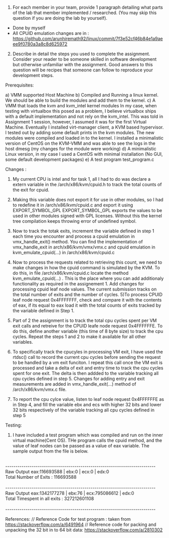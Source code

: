 1. For each member in your team, provide 1 paragraph detailing what parts of the lab that member
implemented / researched. (You may skip this question if you are doing the lab by yourself).

- Done by myself
- All CPUID emulation changes are in  : https://github.com/arunhiremath92/linux/commit/7f3e52cf46b84e1a9aeee9f0780a3a8c8d625972

2. Describe in detail the steps you used to complete the assignment. Consider your reader to be someone
skilled in software development but otherwise unfamiliar with the assignment. Good answers to this
question will be recipes that someone can follow to reproduce your development steps.


Prerequisites: 

a) VMM supported Host Machine
b) Compiled and Running a linux kernel. We should be able to build the modules and add them to the kernel.
c) A VMM that loads the kvm and kvm_intel kernel modules
    In my case, when testing with virtualbox this posed as a problem, I believe virtualbox ships with a default implementation and not rely on the kvm_intel. This was told in Assignment 1 session, however, I assumed it was for the first Virtual Machine. Eventually I installed virt-manager client, a KVM based hypervisor. I tested out by adding some default prints in the kvm modules. The new modules were compiled and loaded in to the kernel. I installed a minimalistic version of CentOS on the KVM-VMM and was able to see the logs in the host dmesg (my changes for the module were working)
d) A minimalistic Linux version, in my case I used a CentOS with minimal installation (No GUI, some default development packages)
e) A test program test_program.c


Changes :
1) My current CPU is intel and for task 1, all I had to do was declare a extern variable in the <linux>/arch/x86/kvm/cpuid.h to track the total counts of the exit for cpuid.
2) Making this variable does not export it for use in other modules, so I had to redefine it in <linux>/arch/x86/kvm/cpuid.c and export it using EXPORT_SYMBOL_GPL 
    EXPORT_SYMBOL_GPL exports the values to be used in other modules signed with GPL licenses. Without this the kernel tree compilation keeps throwing error of undefined symbol.
3) Now to track the totak exits, increment the variable defined in step 1 each time you encounter and process a cpuid emulation in vmx_handle_exit() method. You can find the implementation of vmx_handle_exit in arch/x86/kvm/vmx/vmx.c and cpuid emulation in kvm_emulate_cpuid(...) in <linux>/arch/x86/kvm/cpuid.c
4) Now to process the requests related to retrieving this count, we need to make changes in how the cpuid command is simulated by the KVM. To do this, in file <linux>/arch/x86/kvm/cpuid.c locate the method kvm_emulate_cpuid(...) . This is the place where you can add additionaly functionality as required in the assignement 1. Add changes for processing cpuid leaf node values. The current submission tracks on the total number of exits and the number of cycles.
5)To process  CPUID leaf node request 0x4FFFFFFF, check and compare it with the contents of eax, if its equal to eax load it with the total counts of exits tracked by the variable defined in Step 1.

5) Part of 2 the assignment is to track the total cpu cycles spent per VM exit calls and retreive for the CPUID leafe node request 0x4FFFFFFE. To do this, define another variable (this time of 8 byte size) to track the cpu cycles. Repeat the steps 1 and 2 to make it available for all other variables.
6) To specifically track the cpucyles in processing VM exit, I have used the rtdsc() call to record the current cpu cycles before sending the request to be handled by a vm exit funciton. I repeat this call once the VM exit is processed and take a delta of exit and entry time to track the cpu cycles spent for one exit. The delta is then addded to the variable tracking all cpu cycles defined in step 5. Changes for adding entry and exit measurements are added in vmx_handle_exit(...) method of <linux>/arch/x86/kvm/vmx.c file.
7) To report the cpu cylce value, listen to leaf node request 0x4FFFFFFE as in Step 4, and fill the variable ebx and ecs with higher 32 bits and lower 32 bits respectively of the variable tracking all cpu cycles defined in step 5

Testing:

1) I have included a test program which was compiled and run on the inner virtual machine(Cent OS). THe program calls  the cpuid method, and the value of leaf nodes can be passed as a value of eax variable. The sample output from the file is below.


<br>--------------------------------------------------------------------------<br>
Raw Output eax:116693588 | ebx:0 | ecx:0 | edx:0<br>
Total Number of Exits : 116693588<br>
<br>--------------------------------------------------------------------------<br>
Raw Output eax:1342177278 | ebx:76 | ecx:795086612 | edx:0<br>
Total Timespent in all exits : 327212601108<br>
<br>--------------------------------------------------------------------------<br>

    

References: 
// Reference Code for test program : taken from https://stackoverflow.com/a/6491964
// Reference code for packing and unpacking the 32 bit in to 64 bit data: https://stackoverflow.com/a/2810302




